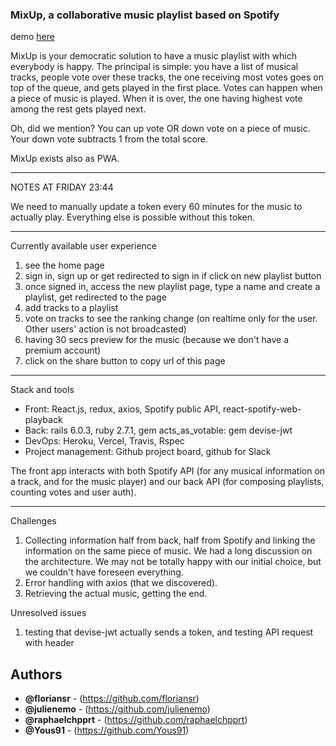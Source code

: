 ### MixUp, a collaborative music playlist based on Spotify

demo [here](https://mix-up-front.vercel.app/)

MixUp is your democratic solution to have a music playlist with which everybody is happy. The principal is simple: you have a list of musical tracks, people vote over these tracks, the one receiving most votes goes on top of the queue, and gets played in the first place. Votes can happen when a piece of music is played. When it is over, the one having highest vote among the rest gets played next.

Oh, did we mention? You can up vote OR down vote on a piece of music. Your down vote subtracts 1 from the total score.

MixUp exists also as PWA.

* * *

NOTES AT FRIDAY 23:44

We need to manually update a token every 60 minutes for the music to actually play. Everything else is possible without this token.

* * *

Currently available user experience

1. see the home page
2. sign in, sign up or get redirected to sign in if click on new playlist button
3. once signed in, access the new playlist page, type a name and create a playlist, get redirected to the page
4. add tracks to a playlist
5. vote on tracks to see the ranking change (on realtime only for the user. Other users' action is not broadcasted)
6. having 30 secs preview for the music (because we don't have a premium account)
7. click on the share button to copy url of this page


* * *

Stack and tools

- Front: React.js, redux, axios, Spotify public API, react-spotify-web-playback
- Back: rails 6.0.3, ruby 2.7.1, gem acts_as_votable: gem devise-jwt
- DevOps: Heroku, Vercel, Travis, Rspec
- Project management: Github project board, github for Slack

The front app interacts with both Spotify API (for any musical information on a track, and for the music player) and our back API (for composing playlists, counting votes and user auth).

* * *

Challenges

1. Collecting information half from back, half from Spotify and linking the information on the same piece of music. We had a long discussion on the architecture. We may not be totally happy with our initial choice, but we couldn't have foreseen everything.
2. Error handling with axios (that we discovered). 
3. Retrieving the actual music, getting the end.

Unresolved issues

1. testing that devise-jwt actually sends a token, and testing API request with header

## Authors

-   **@floriansr** - (https://github.com/floriansr)
-   **@julienemo** - (https://github.com/julienemo)
-   **@raphaelchpprt**  - (https://github.com/raphaelchpprt)
-   **@Yous91**  - (https://github.com/Yous91)